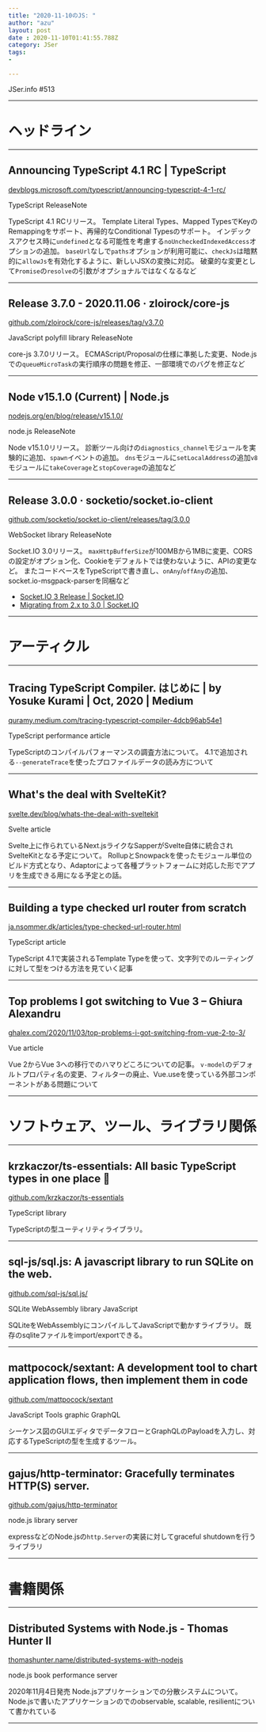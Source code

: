 ```yaml
---
title: "2020-11-10のJS: "
author: "azu"
layout: post
date : 2020-11-10T01:41:55.788Z
category: JSer
tags:
-

---
```


JSer.info #513

----

<h1 class="site-genre">ヘッドライン</h1>

----

## Announcing TypeScript 4.1 RC | TypeScript
[devblogs.microsoft.com/typescript/announcing-typescript-4-1-rc/](https://devblogs.microsoft.com/typescript/announcing-typescript-4-1-rc/ "Announcing TypeScript 4.1 RC | TypeScript")
<p class="jser-tags jser-tag-icon"><span class="jser-tag">TypeScript</span> <span class="jser-tag">ReleaseNote</span></p>

TypeScript 4.1 RCリリース。
 Template Literal Types、Mapped TypesでKeyのRemappingをサポート、再帰的なConditional Typesのサポート。 インデックスアクセス時に`undefined`となる可能性を考慮する`noUncheckedIndexedAccess`オプションの追加。
`baseUrl`なしで`paths`オプションが利用可能に、`checkJs`は暗黙的に`allowJs`を有効化するように、新しいJSXの変換に対応。
破棄的な変更として`Promise`の`resolve`の引数がオプショナルではなくなるなど


----

## Release 3.7.0 - 2020.11.06 · zloirock/core-js
[github.com/zloirock/core-js/releases/tag/v3.7.0](https://github.com/zloirock/core-js/releases/tag/v3.7.0 "Release 3.7.0 - 2020.11.06 · zloirock/core-js")
<p class="jser-tags jser-tag-icon"><span class="jser-tag">JavaScript</span> <span class="jser-tag">polyfill</span> <span class="jser-tag">library</span> <span class="jser-tag">ReleaseNote</span></p>

core-js 3.7.0リリース。
ECMAScript/Proposalの仕様に準拠した変更、Node.jsでの`queueMicroTask`の実行順序の問題を修正、一部環境でのバグを修正など


----

## Node v15.1.0 (Current) | Node.js
[nodejs.org/en/blog/release/v15.1.0/](https://nodejs.org/en/blog/release/v15.1.0/ "Node v15.1.0 (Current) | Node.js")
<p class="jser-tags jser-tag-icon"><span class="jser-tag">node.js</span> <span class="jser-tag">ReleaseNote</span></p>

Node v15.1.0リリース。
診断ツール向けの`diagnostics_channel`モジュールを実験的に追加、`spawn`イベントの追加。
`dns`モジュールに`setLocalAddress`の追加`v8`モジュールに`takeCoverage`と`stopCoverage`の追加など


----

## Release 3.0.0 · socketio/socket.io-client
[github.com/socketio/socket.io-client/releases/tag/3.0.0](https://github.com/socketio/socket.io-client/releases/tag/3.0.0 "Release 3.0.0 · socketio/socket.io-client")
<p class="jser-tags jser-tag-icon"><span class="jser-tag">WebSocket</span> <span class="jser-tag">library</span> <span class="jser-tag">ReleaseNote</span></p>

Socket.IO 3.0リリース。
`maxHttpBufferSize`が100MBから1MBに変更、CORSの設定がオプション化、Cookieをデフォルトでは使わないように、APIの変更など。
またコードベースをTypeScriptで書き直し、`onAny`/`offAny`の追加、socket.io-msgpack-parserを同梱など

- [Socket.IO 3 Release | Socket.IO](https://socket.io/blog/socket-io-3-release/ "Socket.IO 3 Release | Socket.IO")
- [Migrating from 2.x to 3.0 | Socket.IO](https://socket.io/docs/migrating-from-2-x-to-3-0/ "Migrating from 2.x to 3.0 | Socket.IO")

----
<h1 class="site-genre">アーティクル</h1>

----

## Tracing TypeScript Compiler. はじめに | by Yosuke Kurami | Oct, 2020 | Medium
[quramy.medium.com/tracing-typescript-compiler-4dcb96ab54e1](https://quramy.medium.com/tracing-typescript-compiler-4dcb96ab54e1 "Tracing TypeScript Compiler. はじめに | by Yosuke Kurami | Oct, 2020 | Medium")
<p class="jser-tags jser-tag-icon"><span class="jser-tag">TypeScript</span> <span class="jser-tag">performance</span> <span class="jser-tag">article</span></p>

TypeScriptのコンパイルパフォーマンスの調査方法について。
4.1で追加される`--generateTrace`を使ったプロファイルデータの読み方について


----

## What's the deal with SvelteKit?
[svelte.dev/blog/whats-the-deal-with-sveltekit](https://svelte.dev/blog/whats-the-deal-with-sveltekit "What's the deal with SvelteKit?")
<p class="jser-tags jser-tag-icon"><span class="jser-tag">Svelte</span> <span class="jser-tag">article</span></p>

Svelte上に作られているNext.jsライクなSapperがSvelte自体に統合されSvelteKitとなる予定について。
RollupとSnowpackを使ったモジュール単位のビルド方式となり、Adaptorによって各種プラットフォームに対応した形でアプリを生成できる用になる予定との話。


----

## Building a type checked url router from scratch
[ja.nsommer.dk/articles/type-checked-url-router.html](https://ja.nsommer.dk/articles/type-checked-url-router.html "Building a type checked url router from scratch")
<p class="jser-tags jser-tag-icon"><span class="jser-tag">TypeScript</span> <span class="jser-tag">article</span></p>

TypeScript 4.1で実装されるTemplate Typeを使って、文字列でのルーティングに対して型をつける方法を見ていく記事


----

## Top problems I got switching to Vue 3 – Ghiura Alexandru
[ghalex.com/2020/11/03/top-problems-i-got-switching-from-vue-2-to-3/](https://ghalex.com/2020/11/03/top-problems-i-got-switching-from-vue-2-to-3/ "Top problems I got switching to Vue 3 – Ghiura Alexandru")
<p class="jser-tags jser-tag-icon"><span class="jser-tag">Vue</span> <span class="jser-tag">article</span></p>

Vue 2からVue 3への移行でのハマりどころについての記事。
`v-model`のデフォルトプロパティ名の変更、フィルターの廃止、Vue.useを使っている外部コンポーネントがある問題について


----
<h1 class="site-genre">ソフトウェア、ツール、ライブラリ関係</h1>

----

## krzkaczor/ts-essentials: All basic TypeScript types in one place 🤙
[github.com/krzkaczor/ts-essentials](https://github.com/krzkaczor/ts-essentials "krzkaczor/ts-essentials: All basic TypeScript types in one place 🤙")
<p class="jser-tags jser-tag-icon"><span class="jser-tag">TypeScript</span> <span class="jser-tag">library</span></p>

TypeScriptの型ユーティリティライブラリ。


----

## sql-js/sql.js: A javascript library to run SQLite on the web.
[github.com/sql-js/sql.js/](https://github.com/sql-js/sql.js/ "sql-js/sql.js: A javascript library to run SQLite on the web.")
<p class="jser-tags jser-tag-icon"><span class="jser-tag">SQLite</span> <span class="jser-tag">WebAssembly</span> <span class="jser-tag">library</span> <span class="jser-tag">JavaScript</span></p>

SQLiteをWebAssemblyにコンパイルしてJavaScriptで動かすライブラリ。
既存のsqliteファイルをimport/exportできる。


----

## mattpocock/sextant: A development tool to chart application flows, then implement them in code
[github.com/mattpocock/sextant](https://github.com/mattpocock/sextant "mattpocock/sextant: A development tool to chart application flows, then implement them in code")
<p class="jser-tags jser-tag-icon"><span class="jser-tag">JavaScript</span> <span class="jser-tag">Tools</span> <span class="jser-tag">graphic</span> <span class="jser-tag">GraphQL</span></p>

シーケンス図のGUIエディタでデータフローとGraphQLのPayloadを入力し、対応するTypeScriptの型を生成するツール。


----

## gajus/http-terminator: Gracefully terminates HTTP(S) server.
[github.com/gajus/http-terminator](https://github.com/gajus/http-terminator "gajus/http-terminator: Gracefully terminates HTTP(S) server.")
<p class="jser-tags jser-tag-icon"><span class="jser-tag">node.js</span> <span class="jser-tag">library</span> <span class="jser-tag">server</span></p>

expressなどのNode.jsの`http.Server`の実装に対してgraceful shutdownを行うライブラリ


----
<h1 class="site-genre">書籍関係</h1>

----

## Distributed Systems with Node.js - Thomas Hunter II
[thomashunter.name/distributed-systems-with-nodejs](https://thomashunter.name/distributed-systems-with-nodejs "Distributed Systems with Node.js - Thomas Hunter II")
<p class="jser-tags jser-tag-icon"><span class="jser-tag">node.js</span> <span class="jser-tag">book</span> <span class="jser-tag">performance</span> <span class="jser-tag">server</span></p>

2020年11月4日発売
Node.jsアプリケーションでの分散システムについて。
Node.jsで書いたアプリケーションのでのobservable, scalable, resilientについて書かれている


----
